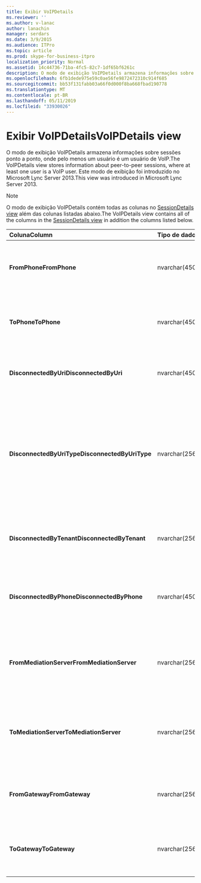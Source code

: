 ```yaml
---
title: Exibir VoIPDetails
ms.reviewer: ''
ms.author: v-lanac
author: lanachin
manager: serdars
ms.date: 3/9/2015
ms.audience: ITPro
ms.topic: article
ms.prod: skype-for-business-itpro
localization_priority: Normal
ms.assetid: 14c44736-71ba-4fc5-82c7-1df65bf6261c
description: O modo de exibição VoIPDetails armazena informações sobre sessões ponto a ponto, onde pelo menos um usuário é um usuário de VoIP. Este modo de exibição foi introduzido no Microsoft Lync Server 2013.
ms.openlocfilehash: 6fb1dede975e59c0ae56fe9872472310c914f685
ms.sourcegitcommit: bb53f131fabb03a66f0d000f8ba668fbad190778
ms.translationtype: MT
ms.contentlocale: pt-BR
ms.lasthandoff: 05/11/2019
ms.locfileid: "33930026"
---
```

# <a name="voipdetails-view"></a><span data-ttu-id="a286b-104">Exibir VoIPDetails</span><span class="sxs-lookup"><span data-stu-id="a286b-104">VoIPDetails view</span></span>
 
<span data-ttu-id="a286b-105">O modo de exibição VoIPDetails armazena informações sobre sessões ponto a ponto, onde pelo menos um usuário é um usuário de VoIP.</span><span class="sxs-lookup"><span data-stu-id="a286b-105">The VoIPDetails view stores information about peer-to-peer sessions, where at least one user is a VoIP user.</span></span> <span data-ttu-id="a286b-106">Este modo de exibição foi introduzido no Microsoft Lync Server 2013.</span><span class="sxs-lookup"><span data-stu-id="a286b-106">This view was introduced in Microsoft Lync Server 2013.</span></span>
  
> [!NOTE]
> <span data-ttu-id="a286b-107">O modo de exibição VoIPDetails contém todas as colunas no [SessionDetails view](sessiondetails-0.md) além das colunas listadas abaixo.</span><span class="sxs-lookup"><span data-stu-id="a286b-107">The VoIPDetails view contains all of the columns in the [SessionDetails view](sessiondetails-0.md) in addition the columns listed below.</span></span>
  
|<span data-ttu-id="a286b-108">**Coluna**</span><span class="sxs-lookup"><span data-stu-id="a286b-108">**Column**</span></span>|<span data-ttu-id="a286b-109">**Tipo de dados**</span><span class="sxs-lookup"><span data-stu-id="a286b-109">**Data Type**</span></span>|<span data-ttu-id="a286b-110">**Detalhes**</span><span class="sxs-lookup"><span data-stu-id="a286b-110">**Details**</span></span>|
|:-----|:-----|:-----|
|<span data-ttu-id="a286b-111">**FromPhone**</span><span class="sxs-lookup"><span data-stu-id="a286b-111">**FromPhone**</span></span> <br/> |<span data-ttu-id="a286b-112">nvarchar(450)</span><span class="sxs-lookup"><span data-stu-id="a286b-112">nvarchar(450)</span></span>  <br/> |<span data-ttu-id="a286b-113">URI do telefone do usuário que iniciou a sessão.</span><span class="sxs-lookup"><span data-stu-id="a286b-113">Phone URI of the user who started the session.</span></span>  <br/> |
|<span data-ttu-id="a286b-114">**ToPhone**</span><span class="sxs-lookup"><span data-stu-id="a286b-114">**ToPhone**</span></span> <br/> |<span data-ttu-id="a286b-115">nvarchar(450)</span><span class="sxs-lookup"><span data-stu-id="a286b-115">nvarchar(450)</span></span>  <br/> |<span data-ttu-id="a286b-116">URI do telefone do usuário que ingressou na sessão.</span><span class="sxs-lookup"><span data-stu-id="a286b-116">Phone URI of the user who joined the session.</span></span>  <br/> |
|<span data-ttu-id="a286b-117">**DisconnectedByUri**</span><span class="sxs-lookup"><span data-stu-id="a286b-117">**DisconnectedByUri**</span></span> <br/> |<span data-ttu-id="a286b-118">nvarchar(450)</span><span class="sxs-lookup"><span data-stu-id="a286b-118">nvarchar(450)</span></span>  <br/> |<span data-ttu-id="a286b-119">URI do usuário que desconectou da sessão.</span><span class="sxs-lookup"><span data-stu-id="a286b-119">URI of the user who disconnected the session.</span></span>  <br/> |
|<span data-ttu-id="a286b-120">**DisconnectedByUriType**</span><span class="sxs-lookup"><span data-stu-id="a286b-120">**DisconnectedByUriType**</span></span> <br/> |<span data-ttu-id="a286b-121">nvarchar(256)</span><span class="sxs-lookup"><span data-stu-id="a286b-121">nvarchar(256)</span></span>  <br/> |<span data-ttu-id="a286b-122">Tipo de URI do usuário que desconectou da sessão.</span><span class="sxs-lookup"><span data-stu-id="a286b-122">Type of URI of the user who disconnected the session.</span></span> <span data-ttu-id="a286b-123">Consulte a [tabela UriTypes](uritypes.md) para obter mais informações.</span><span class="sxs-lookup"><span data-stu-id="a286b-123">See the [UriTypes table](uritypes.md) for more information.</span></span> <br/> |
|<span data-ttu-id="a286b-124">**DisconnectedByTenant**</span><span class="sxs-lookup"><span data-stu-id="a286b-124">**DisconnectedByTenant**</span></span> <br/> |<span data-ttu-id="a286b-125">nvarchar(256)</span><span class="sxs-lookup"><span data-stu-id="a286b-125">nvarchar(256)</span></span>  <br/> |<span data-ttu-id="a286b-126">Locatário do usuário que desconectou da sessão.</span><span class="sxs-lookup"><span data-stu-id="a286b-126">Tenant of the user who disconnected the session.</span></span>  <br/> |
|<span data-ttu-id="a286b-127">**DisconnectedByPhone**</span><span class="sxs-lookup"><span data-stu-id="a286b-127">**DisconnectedByPhone**</span></span> <br/> |<span data-ttu-id="a286b-128">nvarchar(450)</span><span class="sxs-lookup"><span data-stu-id="a286b-128">nvarchar(450)</span></span>  <br/> |<span data-ttu-id="a286b-129">URI do usuário que desconectou da sessão do telefone.</span><span class="sxs-lookup"><span data-stu-id="a286b-129">Phone URI of the user who disconnected the session.</span></span>  <br/> |
|<span data-ttu-id="a286b-130">**FromMediationServer**</span><span class="sxs-lookup"><span data-stu-id="a286b-130">**FromMediationServer**</span></span> <br/> |<span data-ttu-id="a286b-131">nvarchar(256)</span><span class="sxs-lookup"><span data-stu-id="a286b-131">nvarchar(256)</span></span>  <br/> |<span data-ttu-id="a286b-132">Servidor de mediação usado pelo usuário que iniciou a sessão.</span><span class="sxs-lookup"><span data-stu-id="a286b-132">Mediation Server used by the user who started the session.</span></span>  <br/> |
|<span data-ttu-id="a286b-133">**ToMediationServer**</span><span class="sxs-lookup"><span data-stu-id="a286b-133">**ToMediationServer**</span></span> <br/> |<span data-ttu-id="a286b-134">nvarchar(256)</span><span class="sxs-lookup"><span data-stu-id="a286b-134">nvarchar(256)</span></span>  <br/> |<span data-ttu-id="a286b-135">Servidor de mediação usado pelo usuário que ingressou na sessão.</span><span class="sxs-lookup"><span data-stu-id="a286b-135">Mediation Server used by the user who joined the session.</span></span>  <br/> |
|<span data-ttu-id="a286b-136">**FromGateway**</span><span class="sxs-lookup"><span data-stu-id="a286b-136">**FromGateway**</span></span> <br/> |<span data-ttu-id="a286b-137">nvarchar(256)</span><span class="sxs-lookup"><span data-stu-id="a286b-137">nvarchar(256)</span></span>  <br/> |<span data-ttu-id="a286b-138">Gateway usado pelo usuário que iniciou a sessão.</span><span class="sxs-lookup"><span data-stu-id="a286b-138">Gateway used by the user who started the session.</span></span>  <br/> |
|<span data-ttu-id="a286b-139">**ToGateway**</span><span class="sxs-lookup"><span data-stu-id="a286b-139">**ToGateway**</span></span> <br/> |<span data-ttu-id="a286b-140">nvarchar(256)</span><span class="sxs-lookup"><span data-stu-id="a286b-140">nvarchar(256)</span></span>  <br/> |<span data-ttu-id="a286b-141">Gateway usado pelo usuário que ingressou na sessão.</span><span class="sxs-lookup"><span data-stu-id="a286b-141">Gateway used by the user who joined the session.</span></span>  <br/> |
   

